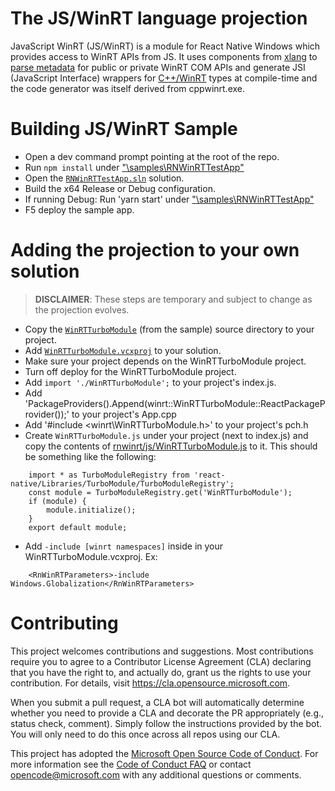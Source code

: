 # The JS/WinRT language projection

JavaScript WinRT (JS/WinRT) is a module for React Native Windows which provides access to WinRT APIs from JS. It uses components from [xlang](https://github.com/Microsoft/xlang) to [parse metadata](https://github.com/microsoft/winmd) for public or private WinRT COM APIs and generate JSI (JavaScript Interface) wrappers for [C++/WinRT](https://github.com/microsoft/cppwinrt) types at compile-time and the code generator was itself derived from cppwinrt.exe. 

# Building JS/WinRT Sample

* Open a dev command prompt pointing at the root of the repo.
* Run `npm install` under ["\samples\RNWinRTTestApp\"](./samples/RNWinRTTestApp)
* Open the [`RNWinRTTestApp.sln`](./samples/RNWinRTTestApp/windows/RNWinRTTestApp.sln) solution.
* Build the x64 Release or Debug configuration.
* If running Debug: Run 'yarn start' under ["\samples\RNWinRTTestApp\"](./samples/RNWinRTTestApp)
* F5 deploy the sample app.

# Adding the projection to your own solution
> **DISCLAIMER**: These steps are temporary and subject to change as the projection evolves.

* Copy the [`WinRTTurboModule`](./samples/RNWinRTTestApp/windows/WinRTTurboModule) (from the sample) source directory to your project.
* Add [`WinRTTurboModule.vcxproj`](./samples/RNWinRTTestApp/windows/WinRTTurboModule/WinRTTurboModule.vcxproj) to your solution.
* Make sure your project depends on the WinRTTurboModule project.
* Turn off deploy for the WinRTTurboModule project.
* Add `import './WinRTTurboModule';` to your project's index.js.
* Add 'PackageProviders().Append(winrt::WinRTTurboModule::ReactPackageProvider());' to your project's App.cpp
* Add '#include <winrt\WinRTTurboModule.h>' to your project's pch.h
* Create `WinRTTurboModule.js` under your project (next to index.js) and copy the contents of [rnwinrt/js/WinRTTurboModule.js](./rnwinrt/js/WinRTTurboModule.js) to it.  This should be something like the following:
```
    import * as TurboModuleRegistry from 'react-native/Libraries/TurboModule/TurboModuleRegistry';
    const module = TurboModuleRegistry.get('WinRTTurboModule');
    if (module) {
        module.initialize();
    }
    export default module;
```
* Add `-include [winrt namespaces]` inside <RnWinRTParamters> in your WinRTTurboModule.vcxproj. Ex:
```
    <RnWinRTParameters>-include Windows.Globalization</RnWinRTParameters>
```
# Contributing

This project welcomes contributions and suggestions.  Most contributions require you to agree to a
Contributor License Agreement (CLA) declaring that you have the right to, and actually do, grant us
the rights to use your contribution. For details, visit https://cla.opensource.microsoft.com.

When you submit a pull request, a CLA bot will automatically determine whether you need to provide
a CLA and decorate the PR appropriately (e.g., status check, comment). Simply follow the instructions
provided by the bot. You will only need to do this once across all repos using our CLA.

This project has adopted the [Microsoft Open Source Code of Conduct](https://opensource.microsoft.com/codeofconduct/).
For more information see the [Code of Conduct FAQ](https://opensource.microsoft.com/codeofconduct/faq/) or
contact [opencode@microsoft.com](mailto:opencode@microsoft.com) with any additional questions or comments.